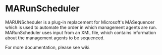 # MARunScheduler
MARUNScheduler is a plug-in replacement for Microsoft's MASequencer which is used to automate the order in which management agents are run. MARunScheduler uses input from an XML file, which contains information about the management agents to be sequenced.

For more documentation, please see wiki.

